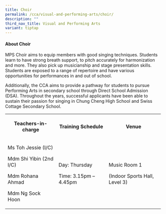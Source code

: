 ```yaml
---
title: Choir
permalink: /cca/visual-and-performing-arts/choir/
description: ""
third_nav_title: Visual and Performing Arts
variant: tiptap
---
```

<h4><strong>About Choir</strong></h4>
<p>MPS Choir aims to equip members with good singing techniques. Students
learn to have strong breath support, to pitch accurately for harmonization
and more. They also pick up musicianship and stage presentation skills.
Students are exposed to a range of repertoire and have various opportunities
for performances in and out of school.</p>
<p>Additionally, the CCA aims to provide a pathway for students to pursue
Performing Arts in secondary school through Direct School Admission (DSA).
Throughout the years, successful applicants have been able to sustain their
passion for singing in Chung Cheng High School and Swiss Cottage Secondary
School.</p>
<p></p>
<table style="minWidth: 75px">
<colgroup>
<col>
<col>
<col>
</colgroup>
<tbody>
<tr>
<th rowspan="1" colspan="1">
<p>Teachers-in-charge</p>
</th>
<th rowspan="1" colspan="1">
<p>Training Schedule</p>
</th>
<th rowspan="1" colspan="1">
<p>Venue</p>
</th>
</tr>
<tr>
<td rowspan="7" colspan="1">
<p>Ms Toh Jessie (I/C)</p>
<p>Mdm Shi Yibin (2nd I/C)</p>
<p>Mdm Rohana Ahmad</p>
<p>Mdm Ng Sock Hoon</p>
<p></p>
</td>
<td rowspan="7" colspan="1">
<p>Day: Thursday</p>
<p>Time: 3.15pm – 4.45pm</p>
</td>
<td rowspan="7" colspan="1">
<p>Music Room 1</p>
<p>(Indoor Sports Hall, Level 3)</p>
<p></p>
</td>
</tr>
<tr></tr>
<tr></tr>
<tr></tr>
<tr></tr>
<tr></tr>
<tr></tr>
</tbody>
</table>
<h4></h4>
<p></p>